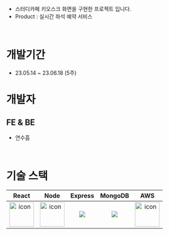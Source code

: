 - 스터디카페 키오스크 화면을 구현한 프로젝트 입니다.
- Product : 실시간 좌석 예약 서비스

</br>


# 개발기간
- 23.05.14 ~ 23.06.18 (5주)

# 개발자
## FE & BE
- 연수흠
</br>

# 기술 스택

|React|Node|Express|MongoDB|AWS|
| :--: | :--: | :--: | :--: | :--: |
| <img src="https://techstack-generator.vercel.app/react-icon.svg" alt="icon" width="65" height="65" /> | <img src="https://techstack-generator.vercel.app/nginx-icon.svg" alt="icon" width="65" height="65" /> | <img src="https://img.shields.io/badge/express-000000?style=for-the-badge&logo=express&logoColor=white"> | <img src="https://img.shields.io/badge/mongoDB-47A248?style=for-the-badge&logo=MongoDB&logoColor=white"> | <img src="https://techstack-generator.vercel.app/aws-icon.svg" alt="icon" width="65" height="65" />

